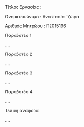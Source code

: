Τίτλος Εργασίας :

Ονοματεπώνυμο : Αναστασία Τζώρα

Αριθμός Μητρώου : Π2015196

Παραδοτέο 1

....

Παραδοτέο 2

....

Παραδοτέο 3

....

Παραδοτέο 4

....

Τελική αναφορά

....
